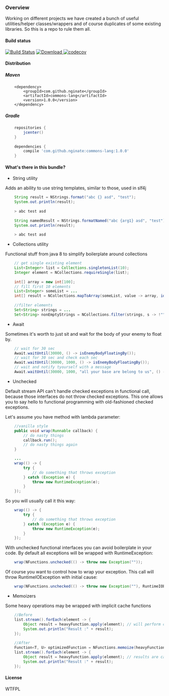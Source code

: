 ### Overview

Working on different projects we have created a bunch of useful 
utilities/helper classes/wrappers and of course duplicates of some 
existing libraries. So this is a repo to rule them all.

#### Build status

[![Build Status](https://travis-ci.org/nginate/commons-lang.svg?branch=master)](https://travis-ci.org/nginate/commons-lang) [![Download](https://api.bintray.com/packages/nginate/maven/commons-lang/images/download.svg) ](https://bintray.com/nginate/maven/commons-lang/_latestVersion) [![codecov](https://codecov.io/gh/nginate/commons-lang/branch/master/graph/badge.svg)](https://codecov.io/gh/nginate/commons-lang)


#### Distribution

##### Maven
```maven   
    <dependency>
        <groupId>com.github.nginate</groupId>
        <artifactId>commons-lang</artifactId>
        <version>1.0.0</version>
    </dependency>
```

##### Gradle
```gradle
    repositories {
        jcenter()
    }
    
    dependencies {
        compile 'com.github.nginate:commons-lang:1.0.0'
    }
```

#### What's there in this bundle?

* String utility

Adds an ability to use string templates, similar to those, used in slf4j

```java
    String result = NStrings.format("abc {} asd", "test");
    System.out.println(result);
    
    > abc test asd
    
    String namedResult = NStrings.formatNamed("abc {arg1} asd", "test");
    System.out.println(result);
    
    > abc test asd
```

* Collections utility

Functional stuff from java 8 to simplify boilerplate around collections

```java
    // get single existing element
    List<Integer> list = Collections.singletonList(10);
    Integer element = NCollections.requireSingle(list);
    
    int[] array = new int[100];
    // fill first 10 elements
    List<Integer> someList = ...
    int[] result = NCollections.mapToArray(someList, value -> array, identity());
    
    //filter elements
    Set<String> strings = ...
    Set<String> nonEmptyStrings = NCollections.filter(strings, s -> !"".equals(s));
```

* Await

Sometimes it's worth to just sit and wait for the body of your enemy to
float by.

```java
    // wait for 30 sec
    Await.waitUntil(30000, () -> isEnemyBodyFloatingBy());
    // wait for 30 sec and check each sec
    Await.waitUntil(30000, 1000, () -> isEnemyBodyFloatingBy());
    // wait and notify tyourself with a message
    Await.waitUntil(30000, 1000, "all your base are belong to us", () -> isEnemyBodyFloatingBy());
```

* Unchecked

Default stream API can't handle checked exceptions in functional call, 
because those interfaces do not throw checked exceptions. This one 
allows you to say hello to functional programming with old-fashioned 
checked exceptions.

Let's assume you have method with lambda parameter:

```java
    //vanilla style
    public void wrap(Runnable callback) {
        // do nasty things
        callback.run();
        // do nasty things again
    }

    ...
    wrap(() -> {
        try {
            // do something that throws exception
        } catch (Exception e) {
            throw new RuntimeException(e);
        }
    });
```

So you will usually call it this way:

```java
    wrap(() -> {
        try {
            // do something that throws exception
        } catch (Exception e) {
            throw new RuntimeException(e);
        }
    });
```

With unchecked functional interfaces you can avoid boilerplate in your code.
By default all exceptions will be wrapped with RuntimeException:

```java
    wrap(NFunctions.unchecked(() -> throw new Exception(""));
```

Of course you want to control how to wrap your exception.
This call will throw RuntimeIOException with initial cause:

```java
    wrap(NFunctions.unchecked(() -> throw new Exception(""), RuntimeIOException::new);
```

* Memoizers

Some heavy operations may be wrapped with implicit cache functions

```java
    //Before
    list.stream().forEach(element -> {
        Object result = heavyFunction.apply(element); // will perform computing even for duplicate elements
        System.out.println("Result :" + result);
    });
    
    //After
    Function<T, U> optimizedFunction = NFunctions.memoize(heavyFunction);
    list.stream().forEach(element -> {
        Object result = heavyFunction.apply(element); // results are cached
        System.out.println("Result :" + result);
    });
```

#### License

<a href="http://www.wtfpl.net/"><img
       src="http://www.wtfpl.net/wp-content/uploads/2012/12/wtfpl-badge-4.png"
       width="80" height="15" alt="WTFPL" /></a>